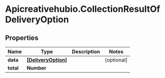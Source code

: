 # Apicreativehubio.CollectionResultOfDeliveryOption

## Properties
Name | Type | Description | Notes
------------ | ------------- | ------------- | -------------
**data** | [**[DeliveryOption]**](DeliveryOption.md) |  | [optional] 
**total** | **Number** |  | 


